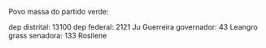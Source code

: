 Povo massa do partido verde:

dep distrital: 13100
dep federal: 2121 Ju Guerreira
governador: 43 Leangro grass
senadora: 133 Rosilene
